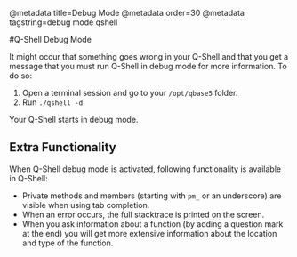 @metadata title=Debug Mode
@metadata order=30
@metadata tagstring=debug mode qshell

#Q-Shell Debug Mode

It might occur that something goes wrong in your Q-Shell and that you get a message that you must run Q-Shell in debug mode for more information. To do so:

1. Open a terminal session and go to your `/opt/qbase5` folder.
2. Run `./qshell -d`

Your Q-Shell starts in debug mode.

## Extra Functionality

When Q-Shell debug mode is activated, following functionality is available in Q-Shell:
* Private methods and members (starting with `pm_` or an underscore) are visible when using tab completion.
* When an error occurs, the full stacktrace is printed on the screen.
* When you ask information about a function (by adding a question mark at the end) you will get more extensive information about the location and type of the function.
